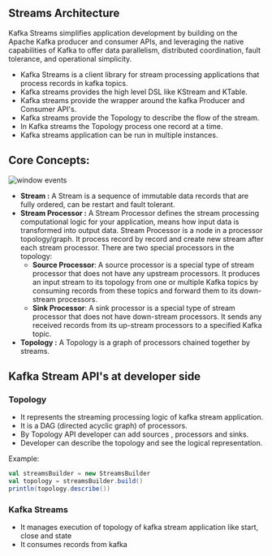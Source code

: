 ## Streams Architecture

Kafka Streams simplifies application development by building on the Apache Kafka producer and consumer APIs, and leveraging the native capabilities of Kafka to offer data parallelism, distributed coordination, fault tolerance, and operational simplicity.

 - Kafka Streams is a client library for stream processing applications that process records in kafka topics.
 - Kafka streams provides the high level DSL like KStream and KTable.
 - Kafka streams provide the wrapper around the kafka Producer and Consumer API's.
 - Kafka streams provide the Topology to describe the flow of the stream.
 - In Kafka streams the Topology process one record at a time.
 - Kafka streams application can be run in multiple instances. 

## Core Concepts:

 
![window events](https://github.com/gurditsingh/blog/blob/gh-pages/_screenshots/kafka-topology.png?raw=true) 
 - **Stream :** A Stream is a sequence of immutable data records that are fully ordered, can be restart and fault tolerant.
 - **Stream Processor :** A Stream Processor defines the stream processing computational logic for your application, means how input data is transformed into output data. Stream Processor is a node in a processor topology/graph. It process record by record and create new stream after each stream processor. There are two special processors in the topology:
	-   **Source Processor**: A source processor is a special type of  stream processor that does not have any upstream processors. It produces an input stream to its topology from one or multiple Kafka topics by consuming records from these topics and forward them to its down-stream processors.
	-   **Sink Processor**: A sink processor is a special type of stream processor that does not have down-stream processors. It sends any received records from its up-stream processors to a specified Kafka topic.
- **Topology :** A Topology is a graph of processors chained together by streams.


## Kafka Stream API's at developer side

### Topology

 - It represents the streaming processing logic of kafka stream application.
 - It is a DAG (directed acyclic graph) of processors.
 - By Topology API developer can add sources , processors and sinks.
 - Developer can describe the topology and see the logical representation.
 
 
 Example:
```scala
val streamsBuilder = new StreamsBuilder
val topology = streamsBuilder.build()
println(topology.describe())
``` 

### Kafka Streams

 - It manages execution of topology of kafka stream application like start, close and state
 - It consumes records from kafka

<!--stackedit_data:
eyJoaXN0b3J5IjpbNzY5ODgwMTA5LC05MzE2MjE5NSw2Mzk1Mz
UwMDAsMTYzNjg4OTA1MiwtNjc2MjEzOTY2LC0xMDg4MjE0NTU0
LC0xMTEzNTYzODI2LC0xOTQ0Njc3NDQwLDE2NzI4ODM3MzEsLT
c0NTU4NDcxMywtNjQ3Mjk5Njc4LDQwODIwMzQ4NiwtMTk0ODQ1
Mzk2NSw2NjM1MzQ4NjgsMzYwNDgwNjgwLDEwMTgxMDAyMTMsMT
U2Mjc3NTU2Nyw1NDUxMTYzMjMsMTY5MzM4OTY1OSwtMzU5MTQ1
MzU5XX0=
-->
